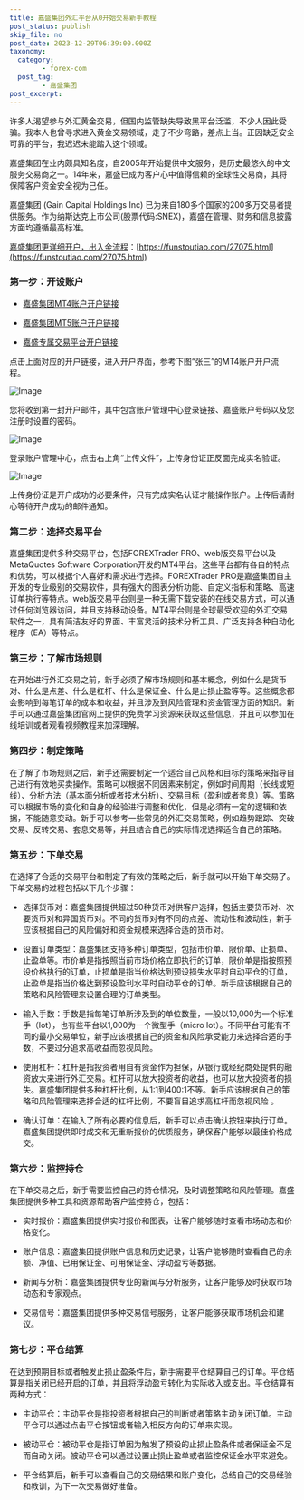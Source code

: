 ```yaml
---
title: 嘉盛集团外汇平台从0开始交易新手教程
post_status: publish
skip_file: no
post_date: 2023-12-29T06:39:00.000Z
taxonomy:
  category:
        - forex-com
  post_tag:
        - 嘉盛集团
post_excerpt: 
---
```

许多人渴望参与外汇黄金交易，但国内监管缺失导致黑平台泛滥，不少人因此受骗。我本人也曾寻求进入黄金交易领域，走了不少弯路，差点上当。正因缺乏安全可靠的平台，我迟迟未能踏入这个领域。

嘉盛集团在业内颇具知名度，自2005年开始提供中文服务，是历史最悠久的中文服务交易商之一。14年来，嘉盛已成为客户心中值得信赖的全球性交易商，其将保障客户资金安全视为己任。

嘉盛集团 (Gain Capital Holdings Inc) 已为来自180多个国家的200多万交易者提供服务。作为纳斯达克上市公司(股票代码:SNEX)，嘉盛在管理、财务和信息披露方面均遵循最高标准。

[嘉盛集团更详细开户，出入金流程](https://funstoutiao.com/27075.html)：[https://funstoutiao.com/27075.html](https://funstoutiao.com/27075.html)

### 第一步：开设账户

* [嘉盛集团MT4账户开户链接](https://s.ssgg.net/jsmt4)

* [嘉盛集团MT5账户开户链接](https://s.ssgg.net/jsmt5)

* [嘉盛专属交易平台开户链接](https://s.ssgg.net/js)

点击上面对应的开户链接，进入开户界面，参考下图“张三”的MT4账户开户流程。

![Image](https://prod-files-secure.s3.us-west-2.amazonaws.com/39ed1227-6d7d-4570-be36-9ccd4a2c4241/7a167aea-686b-400d-af59-4e18eb607a40/640.png?X-Amz-Algorithm=AWS4-HMAC-SHA256&X-Amz-Content-Sha256=UNSIGNED-PAYLOAD&X-Amz-Credential=ASIAZI2LB466QFICTL2H%2F20250219%2Fus-west-2%2Fs3%2Faws4_request&X-Amz-Date=20250219T221309Z&X-Amz-Expires=3600&X-Amz-Security-Token=IQoJb3JpZ2luX2VjEIb%2F%2F%2F%2F%2F%2F%2F%2F%2F%2FwEaCXVzLXdlc3QtMiJHMEUCIQCackMqs6OT6mqK1OxVWwHQQCn%2FQHxBT%2B6diYCZgUB1YAIgV%2BCZBaCVfwZJFnACbp38z35MJV0%2FNmAyOmuxbDo0GQoqiAQIr%2F%2F%2F%2F%2F%2F%2F%2F%2F%2F%2FARAAGgw2Mzc0MjMxODM4MDUiDMYaoqsqOVnKIuJcHCrcAzwdXXPaYGoqaFv%2BhAWmQTP6pQioqBvN0j1etyl%2BUefwduY80%2FJtbvwwRLbzTIfxr1Q%2B%2BmilGZ6hZ9mRT7WGsZvpXZHTWiPs6z0I38AyoKj%2FFbo0RXs5LbZoBVaTEE7r5ShugnxqLDOcnePR7ffBz%2FEJ22AeUCHuMIpETlIIs3s%2BgeXoWsFjFYjEhaGu8vu%2FmPaxofE69%2FCw2X%2F5BL5SM0opX%2FMyr8RT4rlo8PB0cQEvS%2Fj9FWGCjaNpylFlvz4UjiGRf9G13PvBXLToH1Psoi8gLGBBX%2FHfhKMLiVJmUixJqeksiSwmurbejBZwJGVeJW0FO7eyW1JOT2aZRFZL%2FiEaGqUaX655m7PBYcHB1WzcRNJt9zbfPt876pLX53zclhNmYJTIr%2BlR%2FE%2Fhlos%2B1OALOMsyAw2ApxxkhEEzWhEGa1W98yAFZ7Ip%2BPSQW9aLjhDqmHW%2BooyP7%2Bh74ACc42saet359eiaMdFiteE77L312XpBxTWAkDf0zXMG2qIMFdCOL7ukWK0tdAVLgLvrntQE3SKbWDBaSmRMOHST6pNTJqWS%2BciOn3b5TTMKoq79uRDUAURtd88QW7Q6c6XIp23L5Q8Cx8%2Ba1ELMoDA87nnMw8H%2FMwtO7ZJTnsSYMPms2b0GOqUB21xBEK9jKMXz0wA55NqkTkRigVRBw7AGnz7GdiD7g5y1%2BwJzZK%2Fo%2F1q87duClWlyMbRAu69ztnkPrK9A%2BsD6No0vLds0%2B7CdQEWDzJmVPsvcm5bpr%2FjQL3ApArwQ4pJ6Vxlh0e9GHn6BU%2BkiVHgJa8T368jHbHDFbCrcUEjKGIDG%2BJ3K1mHYlNL0MWx6yEEiImyNImtVoLvfDFKwXBlbWh0bA4PF&X-Amz-Signature=4325253210491d418c2722f544d2469406ece0a38e9c5deb6988d72de223c51d&X-Amz-SignedHeaders=host&x-id=GetObject)

您将收到第一封开户邮件，其中包含账户管理中心登录链接、嘉盛账户号码以及您注册时设置的密码。

![Image](https://prod-files-secure.s3.us-west-2.amazonaws.com/39ed1227-6d7d-4570-be36-9ccd4a2c4241/eaa1c6b3-2877-4284-a0e1-530e222c27fb/image.png?X-Amz-Algorithm=AWS4-HMAC-SHA256&X-Amz-Content-Sha256=UNSIGNED-PAYLOAD&X-Amz-Credential=ASIAZI2LB466QFICTL2H%2F20250219%2Fus-west-2%2Fs3%2Faws4_request&X-Amz-Date=20250219T221309Z&X-Amz-Expires=3600&X-Amz-Security-Token=IQoJb3JpZ2luX2VjEIb%2F%2F%2F%2F%2F%2F%2F%2F%2F%2FwEaCXVzLXdlc3QtMiJHMEUCIQCackMqs6OT6mqK1OxVWwHQQCn%2FQHxBT%2B6diYCZgUB1YAIgV%2BCZBaCVfwZJFnACbp38z35MJV0%2FNmAyOmuxbDo0GQoqiAQIr%2F%2F%2F%2F%2F%2F%2F%2F%2F%2F%2FARAAGgw2Mzc0MjMxODM4MDUiDMYaoqsqOVnKIuJcHCrcAzwdXXPaYGoqaFv%2BhAWmQTP6pQioqBvN0j1etyl%2BUefwduY80%2FJtbvwwRLbzTIfxr1Q%2B%2BmilGZ6hZ9mRT7WGsZvpXZHTWiPs6z0I38AyoKj%2FFbo0RXs5LbZoBVaTEE7r5ShugnxqLDOcnePR7ffBz%2FEJ22AeUCHuMIpETlIIs3s%2BgeXoWsFjFYjEhaGu8vu%2FmPaxofE69%2FCw2X%2F5BL5SM0opX%2FMyr8RT4rlo8PB0cQEvS%2Fj9FWGCjaNpylFlvz4UjiGRf9G13PvBXLToH1Psoi8gLGBBX%2FHfhKMLiVJmUixJqeksiSwmurbejBZwJGVeJW0FO7eyW1JOT2aZRFZL%2FiEaGqUaX655m7PBYcHB1WzcRNJt9zbfPt876pLX53zclhNmYJTIr%2BlR%2FE%2Fhlos%2B1OALOMsyAw2ApxxkhEEzWhEGa1W98yAFZ7Ip%2BPSQW9aLjhDqmHW%2BooyP7%2Bh74ACc42saet359eiaMdFiteE77L312XpBxTWAkDf0zXMG2qIMFdCOL7ukWK0tdAVLgLvrntQE3SKbWDBaSmRMOHST6pNTJqWS%2BciOn3b5TTMKoq79uRDUAURtd88QW7Q6c6XIp23L5Q8Cx8%2Ba1ELMoDA87nnMw8H%2FMwtO7ZJTnsSYMPms2b0GOqUB21xBEK9jKMXz0wA55NqkTkRigVRBw7AGnz7GdiD7g5y1%2BwJzZK%2Fo%2F1q87duClWlyMbRAu69ztnkPrK9A%2BsD6No0vLds0%2B7CdQEWDzJmVPsvcm5bpr%2FjQL3ApArwQ4pJ6Vxlh0e9GHn6BU%2BkiVHgJa8T368jHbHDFbCrcUEjKGIDG%2BJ3K1mHYlNL0MWx6yEEiImyNImtVoLvfDFKwXBlbWh0bA4PF&X-Amz-Signature=3a2e4fde8e283e2fcef609e0cf6b3cbbd5c4d04e870d75ad23a218e001c45ea6&X-Amz-SignedHeaders=host&x-id=GetObject)

登录账户管理中心，点击右上角“上传文件”，上传身份证正反面完成实名验证。

![Image](https://prod-files-secure.s3.us-west-2.amazonaws.com/39ed1227-6d7d-4570-be36-9ccd4a2c4241/54090639-09fc-46b4-a135-e0289f707147/image.png?X-Amz-Algorithm=AWS4-HMAC-SHA256&X-Amz-Content-Sha256=UNSIGNED-PAYLOAD&X-Amz-Credential=ASIAZI2LB466QFICTL2H%2F20250219%2Fus-west-2%2Fs3%2Faws4_request&X-Amz-Date=20250219T221309Z&X-Amz-Expires=3600&X-Amz-Security-Token=IQoJb3JpZ2luX2VjEIb%2F%2F%2F%2F%2F%2F%2F%2F%2F%2FwEaCXVzLXdlc3QtMiJHMEUCIQCackMqs6OT6mqK1OxVWwHQQCn%2FQHxBT%2B6diYCZgUB1YAIgV%2BCZBaCVfwZJFnACbp38z35MJV0%2FNmAyOmuxbDo0GQoqiAQIr%2F%2F%2F%2F%2F%2F%2F%2F%2F%2F%2FARAAGgw2Mzc0MjMxODM4MDUiDMYaoqsqOVnKIuJcHCrcAzwdXXPaYGoqaFv%2BhAWmQTP6pQioqBvN0j1etyl%2BUefwduY80%2FJtbvwwRLbzTIfxr1Q%2B%2BmilGZ6hZ9mRT7WGsZvpXZHTWiPs6z0I38AyoKj%2FFbo0RXs5LbZoBVaTEE7r5ShugnxqLDOcnePR7ffBz%2FEJ22AeUCHuMIpETlIIs3s%2BgeXoWsFjFYjEhaGu8vu%2FmPaxofE69%2FCw2X%2F5BL5SM0opX%2FMyr8RT4rlo8PB0cQEvS%2Fj9FWGCjaNpylFlvz4UjiGRf9G13PvBXLToH1Psoi8gLGBBX%2FHfhKMLiVJmUixJqeksiSwmurbejBZwJGVeJW0FO7eyW1JOT2aZRFZL%2FiEaGqUaX655m7PBYcHB1WzcRNJt9zbfPt876pLX53zclhNmYJTIr%2BlR%2FE%2Fhlos%2B1OALOMsyAw2ApxxkhEEzWhEGa1W98yAFZ7Ip%2BPSQW9aLjhDqmHW%2BooyP7%2Bh74ACc42saet359eiaMdFiteE77L312XpBxTWAkDf0zXMG2qIMFdCOL7ukWK0tdAVLgLvrntQE3SKbWDBaSmRMOHST6pNTJqWS%2BciOn3b5TTMKoq79uRDUAURtd88QW7Q6c6XIp23L5Q8Cx8%2Ba1ELMoDA87nnMw8H%2FMwtO7ZJTnsSYMPms2b0GOqUB21xBEK9jKMXz0wA55NqkTkRigVRBw7AGnz7GdiD7g5y1%2BwJzZK%2Fo%2F1q87duClWlyMbRAu69ztnkPrK9A%2BsD6No0vLds0%2B7CdQEWDzJmVPsvcm5bpr%2FjQL3ApArwQ4pJ6Vxlh0e9GHn6BU%2BkiVHgJa8T368jHbHDFbCrcUEjKGIDG%2BJ3K1mHYlNL0MWx6yEEiImyNImtVoLvfDFKwXBlbWh0bA4PF&X-Amz-Signature=b9339a489ce8b720ed12ef4f552bc83251de394dab7c8fbd0705a3509357689d&X-Amz-SignedHeaders=host&x-id=GetObject)

上传身份证是开户成功的必要条件，只有完成实名认证才能操作账户。上传后请耐心等待开户成功的邮件通知。

### 第二步：选择交易平台

嘉盛集团提供多种交易平台，包括FOREXTrader PRO、web版交易平台以及MetaQuotes Software Corporation开发的MT4平台。这些平台都有各自的特点和优势，可以根据个人喜好和需求进行选择。FOREXTrader PRO是嘉盛集团自主开发的专业级别的交易软件，具有强大的图表分析功能、自定义指标和策略、高速订单执行等特点。web版交易平台则是一种无需下载安装的在线交易方式，可以通过任何浏览器访问，并且支持移动设备。MT4平台则是全球最受欢迎的外汇交易软件之一，具有简洁友好的界面、丰富灵活的技术分析工具、广泛支持各种自动化程序（EA）等特点。

### 第三步：了解市场规则

在开始进行外汇交易之前，新手必须了解市场规则和基本概念，例如什么是货币对、什么是点差、什么是杠杆、什么是保证金、什么是止损止盈等等。这些概念都会影响到每笔订单的成本和收益，并且涉及到风险管理和资金管理方面的知识。新手可以通过嘉盛集团官网上提供的免费学习资源来获取这些信息，并且可以参加在线培训或者观看视频教程来加深理解。

### 第四步：制定策略

在了解了市场规则之后，新手还需要制定一个适合自己风格和目标的策略来指导自己进行有效地买卖操作。策略可以根据不同因素来制定，例如时间周期（长线或短线）、分析方法（基本面分析或者技术分析）、交易目标（盈利或者套息）等。策略可以根据市场的变化和自身的经验进行调整和优化，但是必须有一定的逻辑和依据，不能随意变动。新手可以参考一些常见的外汇交易策略，例如趋势跟踪、突破交易、反转交易、套息交易等，并且结合自己的实际情况选择适合自己的策略。

### 第五步：下单交易

在选择了合适的交易平台和制定了有效的策略之后，新手就可以开始下单交易了。下单交易的过程包括以下几个步骤：

* 选择货币对：嘉盛集团提供超过50种货币对供客户选择，包括主要货币对、次要货币对和异国货币对。不同的货币对有不同的点差、流动性和波动性，新手应该根据自己的风险偏好和资金规模来选择合适的货币对。

* 设置订单类型：嘉盛集团支持多种订单类型，包括市价单、限价单、止损单、止盈单等。市价单是指按照当前市场价格立即执行的订单，限价单是指按照预设价格执行的订单，止损单是指当价格达到预设损失水平时自动平仓的订单，止盈单是指当价格达到预设盈利水平时自动平仓的订单。新手应该根据自己的策略和风险管理来设置合理的订单类型。

* 输入手数：手数是指每笔订单所涉及到的单位数量，一般以10,000为一个标准手（lot），也有些平台以1,000为一个微型手（micro lot）。不同平台可能有不同的最小交易单位，新手应该根据自己的资金和风险承受能力来选择合适的手数，不要过分追求高收益而忽视风险。

* 使用杠杆：杠杆是指投资者用自有资金作为担保，从银行或经纪商处提供的融资放大来进行外汇交易。杠杆可以放大投资者的收益，也可以放大投资者的损失。嘉盛集团提供多种杠杆比例，从1:1到400:1不等。新手应该根据自己的策略和风险管理来选择合适的杠杆比例，不要盲目追求高杠杆而忽视风险 。

* 确认订单：在输入了所有必要的信息后，新手可以点击确认按钮来执行订单。嘉盛集团提供即时成交和无重新报价的优质服务，确保客户能够以最佳价格成交。

### 第六步：监控持仓

在下单交易之后，新手需要监控自己的持仓情况，及时调整策略和风险管理。嘉盛集团提供多种工具和资源帮助客户监控持仓，包括：

* 实时报价：嘉盛集团提供实时报价和图表，让客户能够随时查看市场动态和价格变化。

* 账户信息：嘉盛集团提供账户信息和历史记录，让客户能够随时查看自己的余额、净值、已用保证金、可用保证金、浮动盈亏等数据。

* 新闻与分析：嘉盛集团提供专业的新闻与分析服务，让客户能够及时获取市场动态和专家观点。

* 交易信号：嘉盛集团提供多种交易信号服务，让客户能够获取市场机会和建议。

### 第七步：平仓结算

在达到预期目标或者触发止损止盈条件后，新手需要平仓结算自己的订单。平仓结算是指关闭已经开启的订单，并且将浮动盈亏转化为实际收入或支出。平仓结算有两种方式：

* 主动平仓：主动平仓是指投资者根据自己的判断或者策略主动关闭订单。主动平仓可以通过点击平仓按钮或者输入相反方向的订单来实现。

* 被动平仓：被动平仓是指订单因为触发了预设的止损止盈条件或者保证金不足而自动关闭。被动平仓可以通过设置止损止盈单或者监控保证金水平来避免。

* 平仓结算后，新手可以查看自己的交易结果和账户变化，总结自己的交易经验和教训，为下一次交易做好准备。